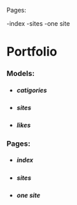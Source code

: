 Pages:

-index
-sites
-one site

# Portfolio
### Models:
- ##### catigories
- ##### sites 
- ##### likes

### Pages:
- ##### index
- ##### sites 
- ##### one site
